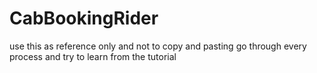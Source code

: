 # CabBookingRider
use this as reference only and not to copy and pasting go through every process and try to learn from the tutorial
